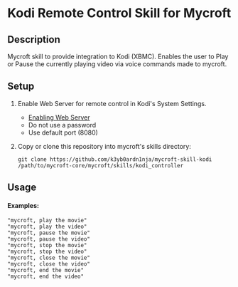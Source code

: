 # Kodi Remote Control Skill for Mycroft

## Description
Mycroft skill to provide integration to Kodi (XBMC). Enables
the user to Play or Pause the currently playing video via voice
commands made to mycroft.

## Setup
1. Enable Web Server for remote control in Kodi's System Settings.
    - [Enabling Web Server](http://kodi.wiki/view/Settings/Services#Webserver)
    - Do not use a password
    - Use default port (8080)

2. Copy or clone this repository into mycroft's skills directory:
    ```
    git clone https://github.com/k3yb0ardn1nja/mycroft-skill-kodi /path/to/mycroft-core/mycroft/skills/kodi_controller
    ```

## Usage
#### Examples:

    "mycroft, play the movie"
    "mycroft, play the video"
    "mycroft, pause the movie"
    "mycroft, pause the video"
    "mycroft, stop the movie"
    "mycroft, stop the video"
    "mycroft, close the movie"
    "mycroft, close the video"
    "mycroft, end the movie"
    "mycroft, end the video"